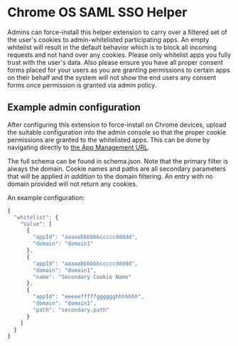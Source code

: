 # Chrome OS SAML SSO Helper

Admins can force-install this helper extension to carry over a filtered set of the user's cookies to admin-whitelisted participating apps. An empty whitelist will result in the default behavior which is to block all incoming requests and not hand over any cookies. Please only whitelist apps you fully trust with the user's data. Also please ensure you have all proper consent forms placed for your users as you are granting permissions to certain apps on their behalf and the system will not show the end users any consent forms once permission is granted via admin policy.


## Example admin configuration
After configuring this extension to force-install on Chrome devices, upload the suitable configuration into the admin console so that the proper cookie permissions are granted to the whitelisted apps. This can be done by navigating directly to [the App Management URL](https://admin.google.com/AdminHome?fral=1#ChromeAppDetails:appId=ehapbialhheepabljbafehmdmhlgmabf&appType=CHROME&flyout=reg).

The full schema can be found in schema.json. Note that the primary filter is always the domain. Cookie names and paths are all secondary parameters that will be applied *in addition* to the domain filtering. An entry with no domain provided will not return any cookies.

An example configuration:

```javascript
{
  "whitelist": {
    "Value": [
      {
        "appId": "aaaaabbbbbbcccccddddd",
        "domain": "domain1"
      },
      {
        "appId": "aaaaabbbbbbcccccddddd",
        "domain": "domain1",
        "name": "Secondary Cookie Name"
      },
      {
        "appId": "eeeeefffffgggggghhhhhhh",
        "domain": "domain1",
        "path": "secondary.path"
      }
    ]
  }
}
```
